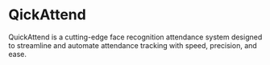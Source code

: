 # QickAttend
QuickAttend is a cutting-edge face recognition attendance system designed to streamline and automate attendance tracking with speed, precision, and ease.

